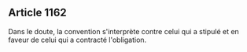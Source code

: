 Article 1162
----
Dans le doute, la convention s'interprète contre celui qui a stipulé et en
faveur de celui qui a contracté l'obligation.
